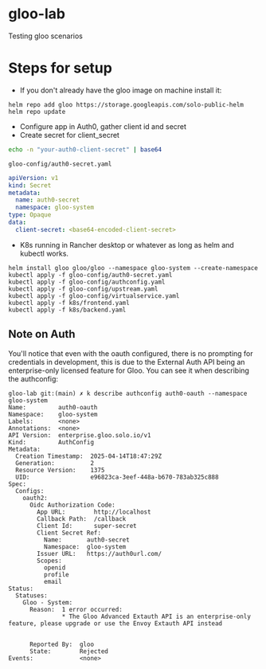 # gloo-lab
Testing gloo scenarios

# Steps for setup

* If you don't already have the gloo image on machine install it:

```shell
helm repo add gloo https://storage.googleapis.com/solo-public-helm
helm repo update
```

* Configure app in Auth0, gather client id and secret
* Create secret for client_secret

```bash
echo -n "your-auth0-client-secret" | base64
```

`gloo-config/auth0-secret.yaml`
```yaml 
apiVersion: v1
kind: Secret
metadata:
  name: auth0-secret
  namespace: gloo-system
type: Opaque
data:
  client-secret: <base64-encoded-client-secret>
```

* K8s running in Rancher desktop or whatever as long as helm and kubectl works.

```shell
helm install gloo gloo/gloo --namespace gloo-system --create-namespace
kubectl apply -f gloo-config/auth0-secret.yaml
kubectl apply -f gloo-config/authconfig.yaml
kubectl apply -f gloo-config/upstream.yaml
kubectl apply -f gloo-config/virtualservice.yaml
kubectl apply -f k8s/frontend.yaml
kubectl apply -f k8s/backend.yaml
```

## Note on Auth

You'll notice that even with the oauth configured, there is no prompting for credentials in development, this is due to the
External Auth API being an enterprise-only licensed feature for Gloo.  You can see it when describing the authconfig:

```shell
gloo-lab git:(main) ✗ k describe authconfig auth0-oauth --namespace gloo-system
Name:         auth0-oauth
Namespace:    gloo-system
Labels:       <none>
Annotations:  <none>
API Version:  enterprise.gloo.solo.io/v1
Kind:         AuthConfig
Metadata:
  Creation Timestamp:  2025-04-14T18:47:29Z
  Generation:          2
  Resource Version:    1375
  UID:                 e96823ca-3eef-448a-b670-783ab325c888
Spec:
  Configs:
    oauth2:
      Oidc Authorization Code:
        App URL:        http://localhost
        Callback Path:  /callback
        Client Id:      super-secret
        Client Secret Ref:
          Name:       auth0-secret
          Namespace:  gloo-system
        Issuer URL:   https://auth0url.com/
        Scopes:
          openid
          profile
          email
Status:
  Statuses:
    Gloo - System:
      Reason:  1 error occurred:
               * The Gloo Advanced Extauth API is an enterprise-only feature, please upgrade or use the Envoy Extauth API instead


      Reported By:  gloo
      State:        Rejected
Events:             <none>
```